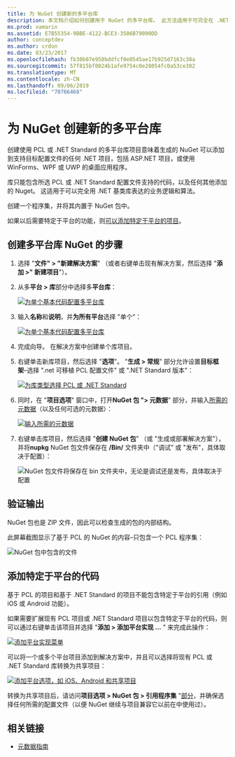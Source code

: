 ```yaml
---
title: 为 NuGet 创建新的多平台库
description: 本文档介绍如何创建用于 NuGet 的多平台库。 此方法适用于可完全在 .NET 基类库中表达的业务逻辑和算法，因此在没有特定于平台的代码的所有目标平台上运行。
ms.prod: xamarin
ms.assetid: E7B55354-9BBE-4122-BCE3-3506B79090DD
author: conceptdev
ms.author: crdun
ms.date: 03/23/2017
ms.openlocfilehash: fb30b07e958bddfcf0e0545ae17b925d7163c38a
ms.sourcegitcommit: 57f815bf0024b1afe9754c0e28054fc0a53ce302
ms.translationtype: MT
ms.contentlocale: zh-CN
ms.lasthandoff: 09/06/2019
ms.locfileid: "70766468"
---
```

# <a name="creating-a-new-multiplatform-library-for-nuget"></a>为 NuGet 创建新的多平台库

创建使用 PCL 或 .NET Standard 的多平台库项目意味着生成的 NuGet 可以添加到支持目标配置文件的任何 .NET 项目，包括 ASP.NET 项目，或使用 WinForms、WPF 或 UWP 的桌面应用程序。

库只能包含所选 PCL 或 .NET Standard 配置文件支持的代码，以及任何其他添加的 Nuget。
这适用于可以完全用 .NET 基类库表达的业务逻辑和算法。

创建一个程序集，并将其内置于 NuGet 包中。

如果以后需要特定于平台的功能，则[可以添加特定于平台的项目](#add-platforms)。

## <a name="steps-to-create-a-multiplatform-library-nuget"></a>创建多平台库 NuGet 的步骤

1. 选择 "**文件" > "新建解决方案**" （或者右键单击现有解决方案，然后选择 "**添加 >" 新建项目**"）。

2. 从多**平台 > 库**部分中选择多**平台库**：

   [![](single-codebase-images/mulitplatform-library-sml.png "为单个基本代码配置多平台库")](single-codebase-images/mulitplatform-library.png#lightbox)

3. 输入**名称**和**说明**，并**为所有平台**选择 "单个"：

   [![](single-codebase-images/single-configure-sml.png "为单个基本代码配置多平台库")](single-codebase-images/single-configure.png#lightbox)

4. 完成向导。 在解决方案中创建单个库项目。

5. 右键单击新库项目，然后选择 "**选项**"。 "**生成 > 常规**" 部分允许设置**目标框架**–选择 ".net 可移植 PCL 配置文件" 或 ".NET Standard 版本"：

   [![](single-codebase-images/single-choose-type-sml.png "为库类型选择 PCL 或 .NET Standard")](single-codebase-images/single-choose-type.png#lightbox)

6. 同时，在 "**项目选项**" 窗口中，打开**NuGet 包 "> 元数据**" 部分，并输入[所需的元数据](~/cross-platform/app-fundamentals/nuget-multiplatform-libraries/metadata.md)（以及任何可选的元数据）：

   [![](single-codebase-images/single-metadata-sml.png "输入所需的元数据")](single-codebase-images/single-metadata.png#lightbox)

7. 右键单击库项目，然后选择 "**创建 NuGet 包**" （或 "生成或部署解决方案"），并将**nupkg** NuGet 包文件保存在 **/Bin/** 文件夹中（"调试" 或 "发布"，具体取决于配置）：

   ![](single-codebase-images/create-nuget-package.png "NuGet 包文件将保存在 bin 文件夹中，无论是调试还是发布，具体取决于配置")

## <a name="verifying-the-output"></a>验证输出

NuGet 包也是 ZIP 文件，因此可以检查生成的包的内部结构。

此屏幕截图显示了基于 PCL 的 NuGet 的内容–只包含一个 PCL 程序集：

![](single-codebase-images/nuget-output.png "NuGet 包中包含的文件")

<a name="add-platforms" />

## <a name="adding-platform-specific-code"></a>添加特定于平台的代码

基于 PCL 的项目和基于 .NET Standard 的项目不能包含特定于平台的引用（例如 iOS 或 Android 功能）。

如果需要扩展现有 PCL 项目或 .NET Standard 项目以包含特定于平台的代码，则可以通过右键单击该项目并选择 "**添加 > 添加平台实现 ...** " 来完成此操作：

[![](single-codebase-images/add-later-sml.png "添加平台实现菜单")](single-codebase-images/add-later.png#lightbox)

可以将一个或多个平台项目添加到解决方案中，并且可以选择将现有 PCL 或 .NET Standard 库转换为共享项目：

[![](single-codebase-images/add-later-platforms-sml.png "添加平台选项，如 iOS、Android 和共享项目")](single-codebase-images/add-later-platforms-sml.png#lightbox)

转换为共享项目后，请访问**项目选项 > NuGet 包 > 引用程序集**
"[部分](~/cross-platform/app-fundamentals/nuget-multiplatform-libraries/platform-specific.md)，并确保选择任何所需的配置文件（以便 NuGet 继续与项目兼容它以前在中使用过）。

## <a name="related-links"></a>相关链接

- [元数据指南](~/cross-platform/app-fundamentals/nuget-multiplatform-libraries/metadata.md)
